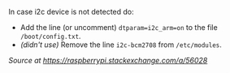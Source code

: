 In case i2c device is not detected do:
- Add the line (or uncomment) `dtparam=i2c_arm=on` to the file `/boot/config.txt`.
- _(didn't use)_ Remove the line `i2c-bcm2708` from `/etc/modules`.

_Source at https://raspberrypi.stackexchange.com/a/56028_
